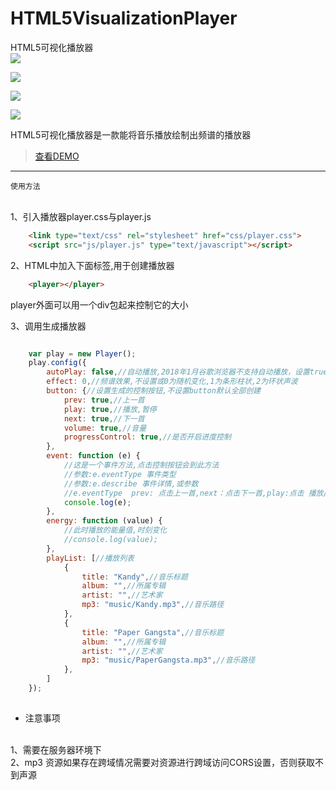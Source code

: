 # HTML5VisualizationPlayer
HTML5可视化播放器
<br>
![](https://poppinrubo.github.io/HTML5VisualizationPlayer/images/1.gif)

![](https://poppinrubo.github.io/HTML5VisualizationPlayer/images/2.gif)

![](https://poppinrubo.github.io/HTML5VisualizationPlayer/images/3.gif)

![](https://poppinrubo.github.io/HTML5VisualizationPlayer/images/demo.png)

HTML5可视化播放器是一款能将音乐播放绘制出频谱的播放器  
> [查看DEMO](https://www.hiphopbl.com/radio/ "街舞部落,街舞音乐电台")  

<hr>

`使用方法`

<br>
1、引入播放器player.css与player.js

``` html
    <link type="text/css" rel="stylesheet" href="css/player.css">
    <script src="js/player.js" type="text/javascript"></script>    
```
2、HTML中加入下面标签,用于创建播放器

``` html
    <player></player>   
```
player外面可以用一个div包起来控制它的大小

3、调用生成播放器

``` javascript

    var play = new Player();
    play.config({
        autoPlay: false,//自动播放,2018年1月谷歌浏览器不支持自动播放，设置true不能自动播放
        effect: 0,//频谱效果,不设置或0为随机变化,1为条形柱状,2为环状声波
        button: {//设置生成的控制按钮,不设置button默认全部创建
            prev: true,//上一首
            play: true,//播放,暂停
            next: true,//下一首
            volume: true,//音量
            progressControl: true,//是否开启进度控制
        },
        event: function (e) {
            //这是一个事件方法,点击控制按钮会到此方法
            //参数:e.eventType 事件类型
            //参数:e.describe 事件详情,或参数
            //e.eventType  prev: 点击上一首,next：点击下一首,play:点击 播放/暂停
            console.log(e);
        },
        energy: function (value) {
            //此时播放的能量值,时刻变化
            //console.log(value);
        },
        playList: [//播放列表
            {
                title: "Kandy",//音乐标题
                album: "",//所属专辑
                artist: "",//艺术家
                mp3: "music/Kandy.mp3",//音乐路径
            },
            {
                title: "Paper Gangsta",//音乐标题
                album: "",//所属专辑
                artist: "",//艺术家
                mp3: "music/PaperGangsta.mp3",//音乐路径
            },
        ]
    });
    
```

* 注意事项
<br>
    1、需要在服务器环境下
<br>
    2、mp3 资源如果存在跨域情况需要对资源进行跨域访问CORS设置，否则获取不到声源
